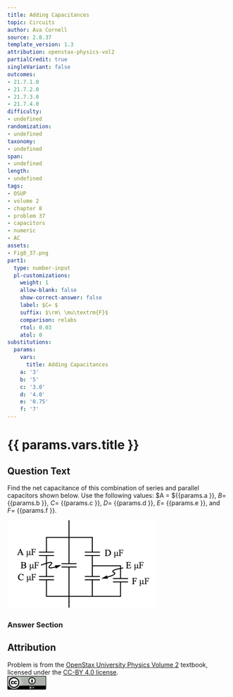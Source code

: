 ```yaml
---
title: Adding Capacitances
topic: Circuits
author: Ava Cornell
source: 2.8.37
template_version: 1.3
attribution: openstax-physics-vol2
partialCredit: true
singleVariant: false
outcomes:
- 21.7.1.0
- 21.7.2.0
- 21.7.3.0
- 21.7.4.0
difficulty:
- undefined
randomization:
- undefined
taxonomy:
- undefined
span:
- undefined
length:
- undefined
tags:
- OSUP
- volume 2
- chapter 8
- problem 37
- capacitors
- numeric
- AC
assets:
- Fig8_37.png
part1:
  type: number-input
  pl-customizations:
    weight: 1
    allow-blank: false
    show-correct-answer: false
    label: $C= $
    suffix: $\rm\ \mu\textrm{F}$
    comparison: relabs
    rtol: 0.03
    atol: 0
substitutions:
  params:
    vars:
      title: Adding Capacitances
    a: '3'
    b: '5'
    c: '3.0'
    d: '4.0'
    e: '0.75'
    f: '7'
---
```

# {{ params.vars.title }}

## Question Text

Find the net capacitance of this combination of series and parallel capacitors shown below. Use the following values: $A = ${{params.a }}, $B =$ {{params.b }}, $C =$ {{params.c }}, $D =$ {{params.d }}, $E =$ {{params.e }}, and $F =$ {{params.f }}.

<img src="Fig8_37.png">

### Answer Section

## Attribution

Problem is from the [OpenStax University Physics Volume 2](https://openstax.org/details/books/university-physics-volume-2) textbook, licensed under the [CC-BY 4.0 license](https://creativecommons.org/licenses/by/4.0/).<br>![Image representing the Creative Commons 4.0 BY license.](https://raw.githubusercontent.com/firasm/bits/master/by.png)